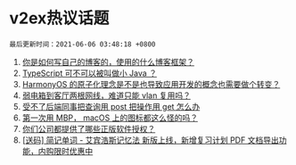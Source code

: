 # v2ex热议话题

`最后更新时间：2021-06-06 03:48:18 +0800`

1. [你是如何写自己的博客的，使用的什么博客框架？](https://www.v2ex.com/t/781517)
1. [TypeScript 可不可以被叫做小 Java ？](https://www.v2ex.com/t/781504)
1. [HarmonyOS 的原子化理念是不是也导致应用开发的概念也需要做个转变？](https://www.v2ex.com/t/781535)
1. [弱电箱到客厅两根网线，难道只能 vlan 复用吗？](https://www.v2ex.com/t/781590)
1. [受不了后端同事把查询用 post 把操作用 get 怎么办](https://www.v2ex.com/t/781539)
1. [第一次用 MBP， macOS 上的图标都这么怪的吗？](https://www.v2ex.com/t/781525)
1. [你们公司都提供了哪些正版软件授权？](https://www.v2ex.com/t/781505)
1. [[送码] 简记单词 - 艾宾浩斯记忆法 新版上线，新增复习计划 PDF 文档导出功能，内购限时优惠中](https://www.v2ex.com/t/781521)

